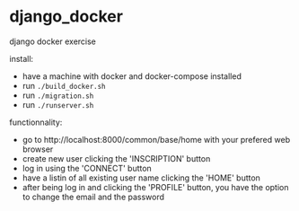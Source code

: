 # django_docker
django docker exercise




install:
- have a machine with docker and docker-compose installed
- run `./build_docker.sh`
- run `./migration.sh`
- run `./runserver.sh`

functionnality:
- go to http://localhost:8000/common/base/home with your prefered web browser
- create new user clicking the 'INSCRIPTION' button
- log in using the 'CONNECT' button
- have a listin of all existing user name clicking the 'HOME' button
- after being log in and clicking the 'PROFILE' button, you have the option to change the email and the password

